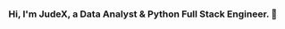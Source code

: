 ### Hi, I'm JudeX, a Data Analyst & Python Full Stack Engineer. 👋
<!--
**Jude-X/Jude-X** is a ✨ _special_ ✨ repository because its `README.md` (this file) appears on your GitHub profile.

![Image of developer](https://github.com/OsasAzamegbe/OsasAzamegbe/blob/master/images/octocat-1607451410050.png?raw=true)

**What makes me tick you ask? 🤗:**
- 👨🏾‍💻 Python 🐍, Django, Flask, PostgreSQL, MySQL, and Git.
- 🔭 I’m currently working on a reporting solution for my company
- 🌱 I’m currently learning Flask, and Django
- 👯 I’m looking to collaborate on exciting python and big data engineering projects
- 🤔 I’m looking for help with learning Big Data Tech Stacks
- 💬 Ask me about anything!.
- 📫 How to reach me: judexonyekaba@gmail.com
- 😄 Pronouns: He/His
-->
